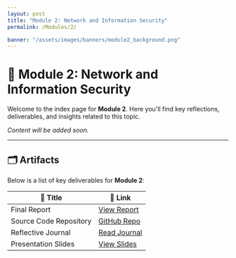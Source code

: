 ```yaml
---
layout: post
title: "Module 2: Network and Information Security"
permalink: /Modules/2/

banner: "/assets/images/banners/module2_background.png"
---
```



# 📘 Module 2: Network and Information Security

Welcome to the index page for **Module 2**. Here you'll find key reflections, deliverables, and insights related to this topic.

*Content will be added soon.*

---

## 🗂️ Artifacts

Below is a list of key deliverables for **Module 2**:

| 📌 Title                           | 🔗 Link                      |
|-----------------------------------|------------------------------|
| Final Report                      | [View Report](#)             |
| Source Code Repository            | [GitHub Repo](#)             |
| Reflective Journal                | [Read Journal](#)            |
| Presentation Slides               | [View Slides](#)             |
